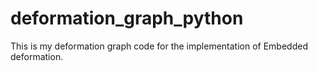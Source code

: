 # deformation_graph_python
This is my deformation graph code for the implementation of Embedded deformation. 
